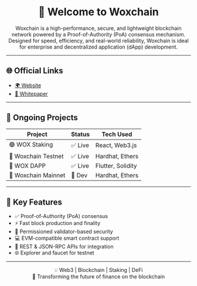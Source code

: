 <h1 align="center">👋 Welcome to Woxchain</h1>

<p align="center"> Woxchain is a high-performance, secure, and lightweight blockchain network powered by a Proof-of-Authority (PoA) consensus mechanism. Designed for speed, efficiency, and real-world reliability, Woxchain is ideal for enterprise and decentralized application (dApp) development.
</p>

---

## 🌐 Official Links
- [🌍 Website](https://woxchain.com)
- [📄 Whitepaper](https://woxchain.io/whitepaper.pdf)
  
---

## 🚧 Ongoing Projects

| Project        | Status  | Tech Used       |
|---------------|---------|-----------------|
| 🟣 WOX Staking | ✅ Live | React, Web3.js  |
| 🧪 Woxchain Testnet | ✅ Live | Hardhat, Ethers |
| 💼 WOX DAPP  | ✅ Live | Flutter, Solidity |
| 🧪 Woxchain Mainnet | 🔨 Dev | Hardhat, Ethers |

---

## 🚀 Key Features

- ✅ Proof-of-Authority (PoA) consensus
- ⚡️ Fast block production and finality
- 🔐 Permissioned validator-based security
- 💻 EVM-compatible smart contract support
- 📡 REST & JSON-RPC APIs for integration
- 🌐 Explorer and faucet for testnet

---

<p align="center">
  💡 Web3 | Blockchain | Staking | DeFi <br/>
  🚀 Transforming the future of finance on the blockchain
</p>
